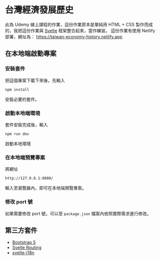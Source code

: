 # 台灣經濟發展歷史

此為 Udemy 線上課程的作業，這份作業原本是單純用 HTML + CSS 製作而成的，我把這份作業與 [Svelte](https://svelte.dev/) 框架整合起來，當作練習。
這份作業有使用 Netlify 部署，網址為：
https://taiwan-economy-history.netlify.app

## 在本地端啟動專案

### 安裝套件

把這個專案下載下來後，先輸入

`npm install`

安裝必要的套件。

### 啟動本地端環境

套件安裝完成後，輸入

`npm run dev`

啟動本地環境

### 在本地端預覽專案

將網址

`http://127.0.0.1:8000/`

輸入至瀏覽器內，即可在本地端預覽專案。

### 修改 port 號

如果需要修改 port 號，可以至 `package.json` 檔案內依照實際需求進行修改。

## 第三方套件

 - [Bootstrap 5](https://getbootstrap.com/)
 - [Svelte Routing](https://github.com/EmilTholin/svelte-routing)
 - [svelte-i18n](https://github.com/kaisermann/svelte-i18n)